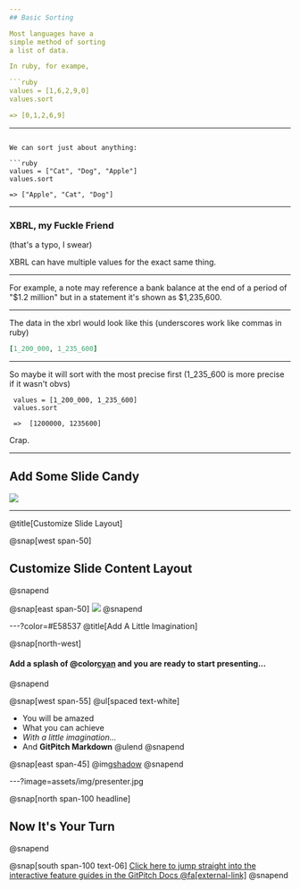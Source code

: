 ```yaml
---
## Basic Sorting

Most languages have a 
simple method of sorting 
a list of data.

In ruby, for exampe, 

```ruby
values = [1,6,2,9,0]
values.sort

=> [0,1,2,6,9]
```

---
```

We can sort just about anything:

```ruby
values = ["Cat", "Dog", "Apple"]
values.sort

=> ["Apple", "Cat", "Dog"]
```


---

### XBRL, my Fuckle Friend

(that's a typo, I swear)

XBRL can have multiple values for the exact same thing.

---

For example, a note may reference a bank balance at the end
of a period of "$1.2 million" 
but in a statement it's shown as $1,235,600.

---

The data in the xbrl would look 
like this (underscores work like commas in ruby)

```ruby
[1_200_000, 1_235_600]
```

---

So maybe it will sort with the most precise
first (1_235_600 is more precise if it wasn't obvs)

```
 values = [1_200_000, 1_235_600]
 values.sort

 =>  [1200000, 1235600]
 ```

 Crap.

---

## Add Some Slide Candy

![](assets/img/presentation.png)

---
@title[Customize Slide Layout]

@snap[west span-50]
## Customize Slide Content Layout
@snapend

@snap[east span-50]
![](assets/img/presentation.png)
@snapend

---?color=#E58537
@title[Add A Little Imagination]

@snap[north-west]
#### Add a splash of @color[cyan](**color**) and you are ready to start presenting...
@snapend

@snap[west span-55]
@ul[spaced text-white]
- You will be amazed
- What you can achieve
- *With a little imagination...*
- And **GitPitch Markdown**
@ulend
@snapend

@snap[east span-45]
@img[shadow](assets/img/conference.png)
@snapend

---?image=assets/img/presenter.jpg

@snap[north span-100 headline]
## Now It's Your Turn
@snapend

@snap[south span-100 text-06]
[Click here to jump straight into the interactive feature guides in the GitPitch Docs @fa[external-link]](https://gitpitch.com/docs/getting-started/tutorial/)
@snapend
